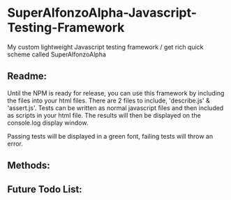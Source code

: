 # SuperAlfonzoAlpha-Javascript-Testing-Framework
My custom lightweight Javascript testing framework / get rich quick scheme called SuperAlfonzoAlpha

## Readme:
Until the NPM is ready for release, you can use this framework by including the files into your html files.
There are 2 files to include, 'describe.js' & 'assert.js'.
Tests can be written as normal javascript files and then included as scripts in your html file. The results will then be displayed on the console.log display window.

Passing tests will be displayed in a green font, failing tests will throw an error.

## Methods:



## Future Todo List:
